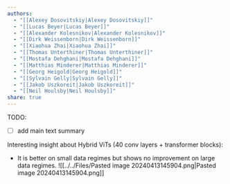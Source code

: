 ```yaml
---
authors:
  - "[[Alexey Dosovitskiy|Alexey Dosovitskiy]]"
  - "[[Lucas Beyer|Lucas Beyer]]"
  - "[[Alexander Kolesnikov|Alexander Kolesnikov]]"
  - "[[Dirk Weissenborn|Dirk Weissenborn]]"
  - "[[Xiaohua Zhai|Xiaohua Zhai]]"
  - "[[Thomas Unterthiner|Thomas Unterthiner]]"
  - "[[Mostafa Dehghani|Mostafa Dehghani]]"
  - "[[Matthias Minderer|Matthias Minderer]]"
  - "[[Georg Heigold|Georg Heigold]]"
  - "[[Sylvain Gelly|Sylvain Gelly]]"
  - "[[Jakob Uszkoreit|Jakob Uszkoreit]]"
  - "[[Neil Houlsby|Neil Houlsby]]"
share: true
---
```


TODO: 
- [ ] add main text summary


Interesting insight about Hybrid ViTs (40 conv layers + transformer blocks): 
- It is better on small data regimes but shows no improvement on large data regimes.
![[../../Files/Pasted image 20240413145904.png|Pasted image 20240413145904.png]]

